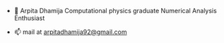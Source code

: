 - 👋 Arpita Dhamija
Computational physics graduate
Numerical Analysis Enthusiast

- 📫 mail at arpitadhamija92@gmail.com

<!---
chikchikpanda/chikchikpanda is a ✨ special ✨ repository because its `README.md` (this file) appears on your GitHub profile.
You can click the Preview link to take a look at your changes.
--->
